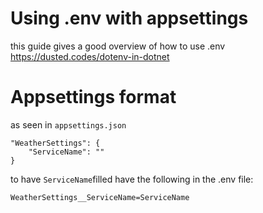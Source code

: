 ﻿# Using .env with appsettings


this guide gives a good overview of how to use .env 
https://dusted.codes/dotenv-in-dotnet

# Appsettings format

as seen in `appsettings.json`
	
	"WeatherSettings": {
		"ServiceName": ""
	}

to have `ServiceName`filled have the following in the .env file:
	
	WeatherSettings__ServiceName=ServiceName
